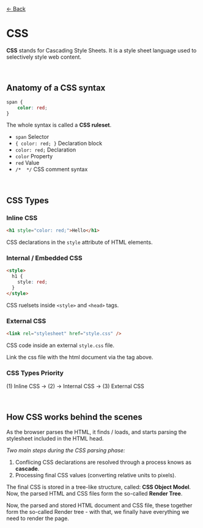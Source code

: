 [&larr; Back](./README.md)

# CSS

**CSS** stands for Cascading Style Sheets. It is a style sheet language used to selectively style web content.

<br>

## Anatomy of a CSS syntax

```CSS
span {
    color: red;
}
```

The whole syntax is called a **CSS ruleset**.

- `span` Selector
- `{ color: red; }` Declaration block
- `color: red;` Declaration
- `color` Property
- `red` Value
- `/*  */` CSS comment syntax

<br>

## CSS Types

### Inline CSS

```html
<h1 style="color: red;">Hello</h1>
```

CSS declarations in the `style` attribute of HTML elements.

### Internal / Embedded CSS

```html
<style>
  h1 {
    style: red;
  }
</style>
```

CSS ruelsets inside `<style>` and `<head>` tags.

### External CSS

```html
<link rel="stylesheet" href="style.css" />
```

CSS code inside an external `style.css` file.

Link the css file with the html document via the tag above.

### CSS Types Priority

(1) Inline CSS -> (2) -> Internal CSS -> (3) External CSS

<br>

## How CSS works behind the scenes

As the browser parses the HTML, it finds / loads, and starts parsing the stylesheet included in the HTML head.

_Two main steps during the CSS parsing phase:_

1. Conflicing CSS declarations are resolved through a process knows as **cascade**.
2. Processing final CSS values (converting relative units to pixels).

The final CSS is stored in a tree-like structure, called: **CSS Object Model**. Now, the parsed HTML and CSS files form the so-called **Render Tree**.

Now, the parsed and stored HTML document and CSS file, these together form the so-called Render tree - with that, we finally have everything we need to render the page.
